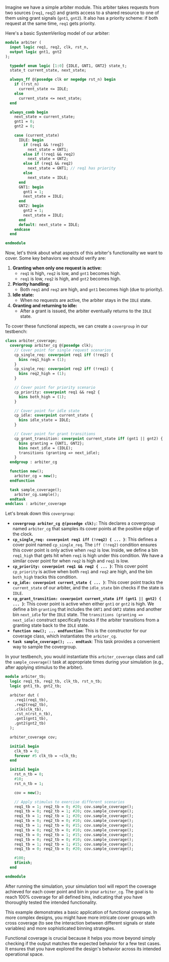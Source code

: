 Imagine we have a simple arbiter module. This arbiter takes requests from two sources (`req1`, `req2`) and grants access to a shared resource to one of them using grant signals (`gnt1`, `gnt2`). It also has a priority scheme: if both request at the same time, `req1` gets priority.

Here's a basic SystemVerilog model of our arbiter:

```systemverilog
module arbiter (
  input logic req1, req2, clk, rst_n,
  output logic gnt1, gnt2
);

  typedef enum logic [1:0] {IDLE, GNT1, GNT2} state_t;
  state_t current_state, next_state;

  always_ff @(posedge clk or negedge rst_n) begin
    if (!rst_n)
      current_state <= IDLE;
    else
      current_state <= next_state;
  end

  always_comb begin
    next_state = current_state;
    gnt1 = 0;
    gnt2 = 0;

    case (current_state)
      IDLE: begin
        if (req1 && !req2)
          next_state = GNT1;
        else if (!req1 && req2)
          next_state = GNT2;
        else if (req1 && req2)
          next_state = GNT1; // req1 has priority
        else
          next_state = IDLE;
      end
      GNT1: begin
        gnt1 = 1;
        next_state = IDLE;
      end
      GNT2: begin
        gnt2 = 1;
        next_state = IDLE;
      end
      default: next_state = IDLE;
    endcase
  end

endmodule
```

Now, let's think about what aspects of this arbiter's functionality we want to cover. Some key behaviors we should verify are:

1.  **Granting when only one request is active:**
    * `req1` is high, `req2` is low, and `gnt1` becomes high.
    * `req1` is low, `req2` is high, and `gnt2` becomes high.
2.  **Priority handling:**
    * Both `req1` and `req2` are high, and `gnt1` becomes high (due to priority).
3.  **Idle state:**
    * When no requests are active, the arbiter stays in the `IDLE` state.
4.  **Granting and returning to idle:**
    * After a grant is issued, the arbiter eventually returns to the `IDLE` state.

To cover these functional aspects, we can create a `covergroup` in our testbench:

```systemverilog
class arbiter_coverage;
  covergroup arbiter_cg @(posedge clk);
    // Cover point for single request scenarios
    cp_single_req: coverpoint req1 iff (!req2) {
      bins req1_high = (1);
    }
    cp_single_req: coverpoint req2 iff (!req1) {
      bins req2_high = (1);
    }

    // Cover point for priority scenario
    cp_priority: coverpoint req1 && req2 {
      bins both_high = (1);
    }

    // Cover point for idle state
    cp_idle: coverpoint current_state {
      bins idle_state = IDLE;
    }

    // Cover point for grant transitions
    cp_grant_transition: coverpoint current_state iff (gnt1 || gnt2) {
      bins granting = {GNT1, GNT2};
      bins next_idle = (IDLE);
      transitions (granting => next_idle);
    }
  endgroup : arbiter_cg

  function new();
    arbiter_cg = new();
  endfunction

  task sample_coverage();
    arbiter_cg.sample();
  endtask
endclass : arbiter_coverage
```

Let's break down this `covergroup`:

* **`covergroup arbiter_cg @(posedge clk);`**: This declares a covergroup named `arbiter_cg` that samples its cover points at the positive edge of the clock.
* **`cp_single_req: coverpoint req1 iff (!req2) { ... }`**: This defines a cover point named `cp_single_req`. The `iff (!req2)` condition ensures this cover point is only active when `req2` is low. Inside, we define a bin `req1_high` that gets hit when `req1` is high under this condition. We have a similar cover point for when `req2` is high and `req1` is low.
* **`cp_priority: coverpoint req1 && req2 { ... }`**: This cover point `cp_priority` is active when both `req1` and `req2` are high, and the bin `both_high` tracks this condition.
* **`cp_idle: coverpoint current_state { ... }`**: This cover point tracks the `current_state` of our arbiter, and the `idle_state` bin checks if the state is `IDLE`.
* **`cp_grant_transition: coverpoint current_state iff (gnt1 || gnt2) { ... }`**: This cover point is active when either `gnt1` or `gnt2` is high. We define a bin `granting` that includes the `GNT1` and `GNT2` states and another bin `next_idle` for the `IDLE` state. The `transitions (granting => next_idle)` construct specifically tracks if the arbiter transitions from a granting state back to the `IDLE` state.
* **`function new(); ... endfunction`**: This is the constructor for our coverage class, which instantiates the `arbiter_cg`.
* **`task sample_coverage(); ... endtask`**: This task provides a convenient way to sample the covergroup.

In your testbench, you would instantiate this `arbiter_coverage` class and call the `sample_coverage()` task at appropriate times during your simulation (e.g., after applying stimulus to the arbiter).

```systemverilog
module arbiter_tb;
  logic req1_tb, req2_tb, clk_tb, rst_n_tb;
  logic gnt1_tb, gnt2_tb;

  arbiter dut (
    .req1(req1_tb),
    .req2(req2_tb),
    .clk(clk_tb),
    .rst_n(rst_n_tb),
    .gnt1(gnt1_tb),
    .gnt2(gnt2_tb)
  );

  arbiter_coverage cov;

  initial begin
    clk_tb = 0;
    forever #5 clk_tb = ~clk_tb;
  end

  initial begin
    rst_n_tb = 0;
    #10;
    rst_n_tb = 1;

    cov = new();

    // Apply stimulus to exercise different scenarios
    req1_tb = 1; req2_tb = 0; #20; cov.sample_coverage();
    req1_tb = 0; req2_tb = 1; #20; cov.sample_coverage();
    req1_tb = 1; req2_tb = 1; #20; cov.sample_coverage();
    req1_tb = 0; req2_tb = 0; #10; cov.sample_coverage();
    req1_tb = 1; req2_tb = 0; #15; cov.sample_coverage();
    req1_tb = 0; req2_tb = 0; #10; cov.sample_coverage();
    req1_tb = 0; req2_tb = 1; #15; cov.sample_coverage();
    req1_tb = 0; req2_tb = 0; #10; cov.sample_coverage();
    req1_tb = 1; req2_tb = 1; #15; cov.sample_coverage();
    req1_tb = 0; req2_tb = 0; #20; cov.sample_coverage();

    #100;
    $finish;
  end

endmodule
```

After running the simulation, your simulation tool will report the coverage achieved for each cover point and bin in your `arbiter_cg`. The goal is to reach 100% coverage for all defined bins, indicating that you have thoroughly tested the intended functionality.

This example demonstrates a basic application of functional coverage. In more complex designs, you might have more intricate cover groups with cross coverage (to see the interaction between different signals or state variables) and more sophisticated binning strategies.

Functional coverage is crucial because it helps you move beyond simply checking if the output matches the expected behavior for a few test cases. It ensures that you have explored the design's behavior across its intended operational space.

